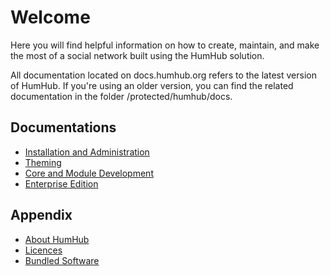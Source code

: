 Welcome 
=======

Here you will find helpful information on how to create, maintain, and make the most of a social network built using the HumHub solution.

All documentation located on docs.humhub.org refers to the latest version of HumHub. If you're using an older version, you can find the related documentation in the folder /protected/humhub/docs.

Documentations
--------------
- [Installation and Administration](admin/README.md)
- [Theming](theme/README.md)
- [Core and Module Development](developer/README.md)
- [Enterprise Edition](ee-README.md)


Appendix
--------
- [About HumHub](about.md)
- [Licences](licences.md)
- [Bundled Software](bundled-software.md)





